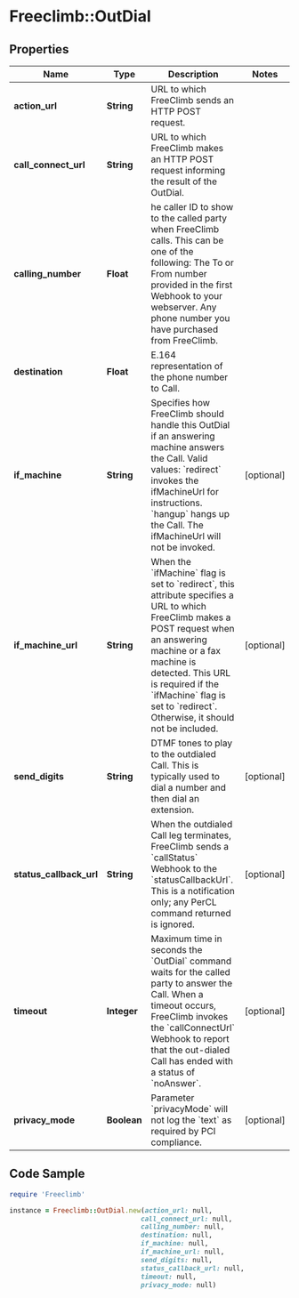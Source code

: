 # Freeclimb::OutDial

## Properties

Name | Type | Description | Notes
------------ | ------------- | ------------- | -------------
**action_url** | **String** | URL to which FreeClimb sends an HTTP POST request.  | 
**call_connect_url** | **String** | URL to which FreeClimb makes an HTTP POST request informing the result of the OutDial. | 
**calling_number** | **Float** | he caller ID to show to the called party when FreeClimb calls. This can be one of the following: The To or From number provided in the first Webhook to your webserver. Any phone number you have purchased from FreeClimb. | 
**destination** | **Float** | E.164 representation of the phone number to Call.  | 
**if_machine** | **String** | Specifies how FreeClimb should handle this OutDial if an answering machine answers the Call. Valid values: &#x60;redirect&#x60; invokes the ifMachineUrl for instructions. &#x60;hangup&#x60; hangs up the Call. The ifMachineUrl will not be invoked. | [optional] 
**if_machine_url** | **String** | When the &#x60;ifMachine&#x60; flag is set to &#x60;redirect&#x60;, this attribute specifies a URL to which FreeClimb makes a POST request when an answering machine or a fax machine is detected. This URL is required if the &#x60;ifMachine&#x60; flag is set to &#x60;redirect&#x60;. Otherwise, it should not be included. | [optional] 
**send_digits** | **String** | DTMF tones to play to the outdialed Call. This is typically used to dial a number and then dial an extension. | [optional] 
**status_callback_url** | **String** | When the outdialed Call leg terminates, FreeClimb sends a &#x60;callStatus&#x60; Webhook to the &#x60;statusCallbackUrl&#x60;. This is a notification only; any PerCL command returned is ignored. | [optional] 
**timeout** | **Integer** | Maximum time in seconds the &#x60;OutDial&#x60; command waits for the called party to answer the Call. When a timeout occurs, FreeClimb invokes the &#x60;callConnectUrl&#x60; Webhook to report that the out-dialed Call has ended with a status of &#x60;noAnswer&#x60;. | [optional] 
**privacy_mode** | **Boolean** | Parameter &#x60;privacyMode&#x60; will not log the &#x60;text&#x60; as required by PCI compliance. | [optional] 

## Code Sample

```ruby
require 'Freeclimb'

instance = Freeclimb::OutDial.new(action_url: null,
                                 call_connect_url: null,
                                 calling_number: null,
                                 destination: null,
                                 if_machine: null,
                                 if_machine_url: null,
                                 send_digits: null,
                                 status_callback_url: null,
                                 timeout: null,
                                 privacy_mode: null)
```


